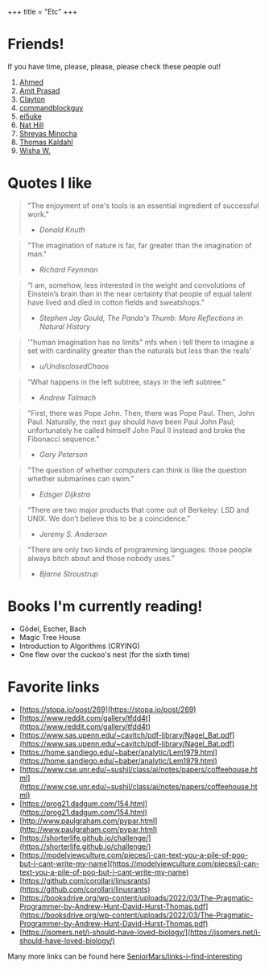 +++
title = "Etc"
+++

# Friends!

If you have time, please, please, please check these people out!

1. [Ahmed](https://alcassab.net/)
2. [Amit Prasad](https://amit.prasad.me/)
3. [Clayton](https://claytonwramsey.github.io/)
4. [commandblockguy](https://commandblockguy.xyz/)
5. [ei5uke](https://ei5uke.github.io/)
6. [Nat Hill](https://www.nathill.me/)
7. [Shreyas Minocha](https://shreyasminocha.me/)
8. [Thomas Kaldahl](https://thomaskaldahl.com/)
9. [Wisha W.](https://wisha.page/)

# Quotes I like

> "The enjoyment of one's tools is an essential ingredient of successful work."
> - <cite>Donald Knuth</cite>

> "The imagination of nature is far, far greater than the imagination of man."
> - <cite>Richard Feynman</cite>

> “I am, somehow, less interested in the weight and convolutions of Einstein’s brain than in the near certainty that people of equal talent have lived and died in cotton fields and sweatshops.”
> - <cite>Stephen Jay Gould, The Panda's Thumb: More Reflections in Natural History</cite>

> '"human imagination has no limits" mfs when i tell them to imagine a set with cardinality greater than the naturals but less than the reals'
> - <cite>u/UndisclosedChaos</cite>

> "What happens in the left subtree, stays in the left subtree."
> - <cite>Andrew Tolmach</cite>

> "First, there was Pope John. Then, there was Pope Paul. Then, John Paul. Naturally, the next guy should have been Paul John Paul; unfortunately he called himself John Paul II instead and broke the Fibonacci sequence."
> - <cite>Gary Peterson</cite>

> "The question of whether computers can think is like the question whether submarines can swim."
> - <cite>Edsger Dijkstra</cite>

> “There are two major products that come out of Berkeley: LSD and UNIX.  We don’t believe this to be a coincidence.”
> - <cite>Jeremy S. Anderson</cite>

> “There are only two kinds of programming languages: those people always bitch about and those nobody uses.”
> - <cite> Bjarne Stroustrup </cite>

# Books I'm currently reading!
- Gödel, Escher, Bach
- Magic Tree House
- Introduction to Algorithms (CRYING)
- One flew over the cuckoo's nest (for the sixth time)

# Favorite links
- [https://stopa.io/post/269](https://stopa.io/post/269)
- [https://www.reddit.com/gallery/tfdd4t](https://www.reddit.com/gallery/tfdd4t)
- [https://www.sas.upenn.edu/~cavitch/pdf-library/Nagel_Bat.pdf](https://www.sas.upenn.edu/~cavitch/pdf-library/Nagel_Bat.pdf)
- [https://home.sandiego.edu/~baber/analytic/Lem1979.html](https://home.sandiego.edu/~baber/analytic/Lem1979.html)
- [https://www.cse.unr.edu/~sushil/class/ai/notes/papers/coffeehouse.html](https://www.cse.unr.edu/~sushil/class/ai/notes/papers/coffeehouse.html)
- [https://prog21.dadgum.com/154.html](https://prog21.dadgum.com/154.html)
- [http://www.paulgraham.com/pypar.html](http://www.paulgraham.com/pypar.html)
- [https://shorterlife.github.io/challenge/](https://shorterlife.github.io/challenge/)
- [https://modelviewculture.com/pieces/i-can-text-you-a-pile-of-poo-but-i-cant-write-my-name](https://modelviewculture.com/pieces/i-can-text-you-a-pile-of-poo-but-i-cant-write-my-name)
- [https://github.com/corollari/linusrants](https://github.com/corollari/linusrants)
- [https://booksdrive.org/wp-content/uploads/2022/03/The-Pragmatic-Programmer-by-Andrew-Hunt-David-Hurst-Thomas.pdf](https://booksdrive.org/wp-content/uploads/2022/03/The-Pragmatic-Programmer-by-Andrew-Hunt-David-Hurst-Thomas.pdf)
- [https://jsomers.net/i-should-have-loved-biology/](https://jsomers.net/i-should-have-loved-biology/)

Many more links can be found here [SeniorMars/links-i-find-interesting](https://github.com/SeniorMars/links-i-find-interesting)
